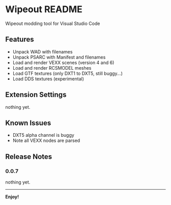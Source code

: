 # Wipeout README

Wipeout modding tool for Visual Studio Code

## Features

* Unpack WAD with filenames
* Unpack PSARC with Manifest and filenames
* Load and render VEXX scenes (version 4 and 6)
* Load and render RCSMODEL meshes
* Load GTF textures (only DXT1 to DXT5, still buggy...)
* Load DDS textures (experimental)

## Extension Settings

nothing yet.

## Known Issues

* DXT5 alpha channel is buggy
* Note all VEXX nodes are parsed

## Release Notes

### 0.0.7

nothing yet.

---

**Enjoy!**

